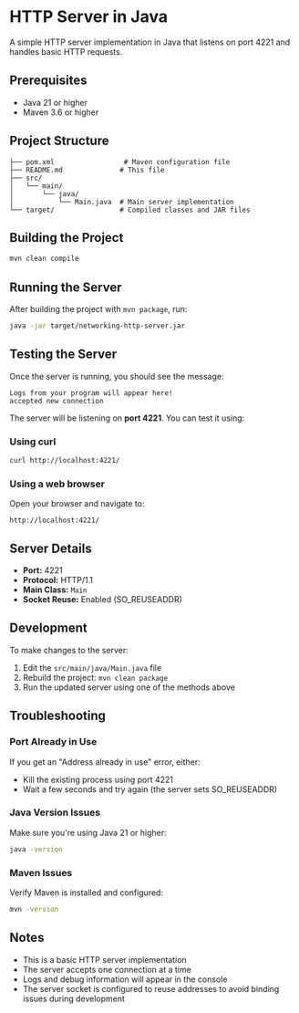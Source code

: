 # HTTP Server in Java

A simple HTTP server implementation in Java that listens on port 4221 and handles basic HTTP requests.

## Prerequisites

- Java 21 or higher
- Maven 3.6 or higher

## Project Structure

```
├── pom.xml                 # Maven configuration file
├── README.md              # This file
├── src/
│   └── main/
│       └── java/
│           └── Main.java  # Main server implementation
└── target/                # Compiled classes and JAR files
```

## Building the Project

```bash
mvn clean compile
```

## Running the Server

After building the project with `mvn package`, run:

```bash
java -jar target/networking-http-server.jar
```

## Testing the Server

Once the server is running, you should see the message:
```
Logs from your program will appear here!
accepted new connection
```

The server will be listening on **port 4221**. You can test it using:

### Using curl
```bash
curl http://localhost:4221/
```

### Using a web browser
Open your browser and navigate to:
```
http://localhost:4221/
```

## Server Details

- **Port:** 4221
- **Protocol:** HTTP/1.1
- **Main Class:** `Main`
- **Socket Reuse:** Enabled (SO_REUSEADDR)

## Development

To make changes to the server:

1. Edit the `src/main/java/Main.java` file
2. Rebuild the project: `mvn clean package`
3. Run the updated server using one of the methods above

## Troubleshooting

### Port Already in Use
If you get an "Address already in use" error, either:
- Kill the existing process using port 4221
- Wait a few seconds and try again (the server sets SO_REUSEADDR)

### Java Version Issues
Make sure you're using Java 21 or higher:
```bash
java -version
```

### Maven Issues
Verify Maven is installed and configured:
```bash
mvn -version
```

## Notes

- This is a basic HTTP server implementation
- The server accepts one connection at a time
- Logs and debug information will appear in the console
- The server socket is configured to reuse addresses to avoid binding issues during development